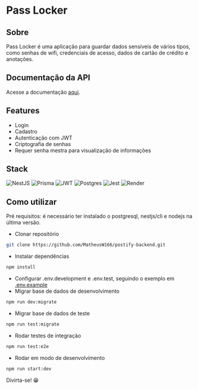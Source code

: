 # Pass Locker

## Sobre

Pass Locker é uma aplicação para guardar dados sensíveis de vários tipos, como senhas de wifi, credenciais de acesso, dados de cartão de crédito e anotações.

## Documentação da API

Acesse a documentação [aqui](https://pass-locker.onrender.com/api).

## Features

- Login
- Cadastro
- Autenticação com JWT
- Criptografia de senhas
- Requer senha mestra para visualização de informações

## Stack

![NestJS](https://img.shields.io/badge/nestjs-%23E0234E.svg?style=for-the-badge&logo=nestjs&logoColor=white) ![Prisma](https://img.shields.io/badge/Prisma-3982CE?style=for-the-badge&logo=Prisma&logoColor=white) ![JWT](https://img.shields.io/badge/JWT-black?style=for-the-badge&logo=JSON%20web%20tokens) ![Postgres](https://img.shields.io/badge/postgres-%23316192.svg?style=for-the-badge&logo=postgresql&logoColor=white) ![Jest](https://img.shields.io/badge/-jest-%23C21325?style=for-the-badge&logo=jest&logoColor=white) ![Render](https://img.shields.io/badge/Render-%46E3B7.svg?style=for-the-badge&logo=render&logoColor=white)

## Como utilizar

Pré requisitos: é necessário ter instalado o postgresql, nestjs/cli e nodejs na última versão.

- Clonar repositório

```bash
git clone https://github.com/MatheusW166/postify-backend.git
```
- Instalar dependências
```bash
npm install
```
- Configurar .env.development e .env.test, seguindo o exemplo em [.env.example](https://github.com/MatheusW166/pass-locker-backend/blob/main/.env.example)
- Migrar base de dados de desenvolvimento
```bash
npm run dev:migrate
```
- Migrar base de dados de teste
```bash
npm run test:migrate
```
- Rodar testes de integração
```bash
npm run test:e2e
```
- Rodar em modo de desenvolvimento
```bash
npm run start:dev
```
Divirta-se! 😁
